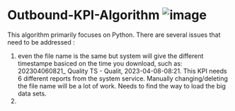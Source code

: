 # Outbound-KPI-Algorithm ![image](https://user-images.githubusercontent.com/87050797/230633365-26afd64c-1737-43c6-bb16-f24c8c305c14.png)


This algorithm primarily focuses on Python. There are several issues that need to be addressed : 
1. even the file name is the same but system will give the different timestampe basiced on the time you download, such as: 202304060821_ Quality TS - Qualit, 2023-04-08-08:21. This KPI needs 6 different reports from the system service. Manually changing/deleting the file name will be a lot of work. Needs to find the way to load the big data sets. 
2. 
